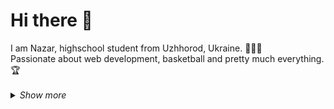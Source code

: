 <h1>Hi there 👋</h1>
I am Nazar, highschool student from Uzhhorod, Ukraine. 🧑🏼‍🎓<br>
Passionate about web development, basketball and pretty much everything. 🏆<br>

<br>

<details>
  
  <summary><i>Show more</i></summary>
  
  <h2>My Skills</h2>
  
  <!--Web Development Basics: -->
  <span>
    <img alt="HTML5" src="https://img.shields.io/badge/-HTML5-ffa500?style=flat-square&logo=html5&logoColor=white" /> 
    <img alt="CSS3" src="https://img.shields.io/badge/-CSS3-6495ed?style=flat-square&logo=css3&logoColor=white" /> 
    <img alt="JavaScript" src="https://img.shields.io/badge/-JavaScript-ffff00?style=flat-square&logo=javascript&logoColor=black" /> 
  </span>
  
  <br>
  
  <!--Frontend Frameworks: -->
  <span>
    <img alt="React" src="https://img.shields.io/badge/-React-45b8d8?style=flat-square&logo=react&logoColor=white" /> 
  </span>
  
  <br>
  
  <!--Backend: -->
  <span>
    <img alt="Nodejs" src="https://img.shields.io/badge/-Nodejs-43853d?style=flat-square&logo=Node.js&logoColor=white" />
    <img alt="NPM" src="https://img.shields.io/badge/-NPM-ff0000?style=flat-square&logo=npm&logoColor=white" />
    <img alt="Express" src="https://img.shields.io/badge/-Express-ffffff?style=flat-square&logo=express&logoColor=black" />
    <img alt="PostgeSQL" src="https://img.shields.io/badge/-PostgeSQL-2596be?style=flat-square&logo=postgresql&logoColor=white" />
  </span>
  
  <h2>Course Certificates</h2>
  <a href="https://www.udemy.com/certificate/UC-c357bcdc-3611-419c-aa0a-ab5992223577/">Complete Web Developer by Andrei Neagoie</a>
  <br>
  <a href="https://www.udemy.com/certificate/UC-8299211e-6362-40c6-aaea-bd7456501a15/">Build Responsive Real-World Websites with HTML and CSS by Jonas Schmedtmann</a>

  <h2>Currently Learning</h2>
    - Advancing my HTML, CSS and Design Skills; <br>
    - Diving deeper into JavaScript; <br>
    - Exploring Git and GitHub;

</details>
